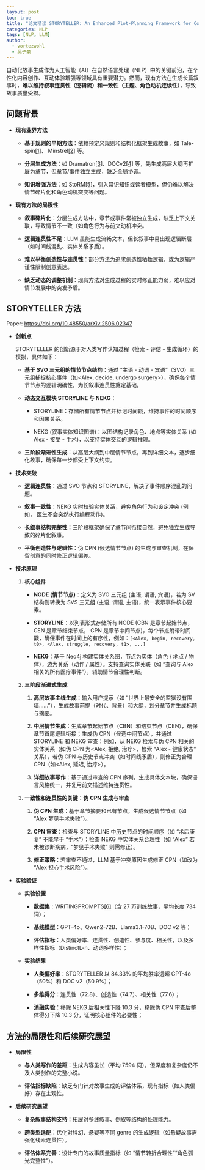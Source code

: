 ```yaml
---
layout: post
toc: true
title: "论文精读 STORYTELLER: An Enhanced Plot-Planning Framework for Coherent and Cohesive Story Generation"
categories: NLP
tags: [NLP, LLM]
author:
  - vortezwohl
  - 吴子豪
---
```

自动化故事生成作为人工智能（AI）在自然语言处理（NLP）中的关键前沿，在个性化内容创作、互动体验增强等领域具有重要潜力。然而，现有方法在生成长篇叙事时，**难以维持叙事连贯性（逻辑流）和一致性（主题、角色动机连续性）**，导致故事质量受损。

## 问题背景

- **现有业界方法**

    - **基于规则的早期方法**：依赖预定义规则和结构化框架生成故事，如 Tale-spin[[1]](https://www.ijcai.org/Proceedings/81-1/Papers/004.pdf)、 Minstrel[[2]](https://doi.org/10.48550/arXiv.2409.13449) 等。

    - **分层生成方法**：如 Dramatron[[3]](https://dl.acm.org/doi/10.1145/3544548.3581225)、DOCv2[[4]](https://doi.org/10.48550/arXiv.2212.10077) 等，先生成高层大纲再扩展为章节，但章节/事件独立生成，缺乏全局协调。

    - **知识增强方法**：如 StoRM[[5]](https://doi.org/10.48550/arXiv.2402.14207)，引入常识知识或读者模型，但仍难以解决情节碎片化和角色动机突变等问题。

- **现有方法的局限性**

    - **叙事碎片化**：分层生成方法中，章节或事件常被独立生成，缺乏上下文关联，导致情节不一致（如角色行为与前文动机冲突。

    - **逻辑连贯性不足**：LLM 虽能生成流畅文本，但长叙事中易出现逻辑断层（如时间线混乱、实体关系矛盾）。

    - **难以平衡创造性与连贯性**：部分方法为追求创造性牺牲逻辑，或为逻辑严谨性限制创意表达。

    - **缺乏动态的调整机制**：现有方法对生成过程的实时修正能力弱，难以应对情节发展中的突发矛盾。

## STORYTELLER 方法

Paper: https://doi.org/10.48550/arXiv.2506.02347

- **创新点**

    STORYTELLER 的创新源于对人类写作认知过程（检索 - 评估 - 生成循环）的模拟，具体如下：

    - **基于 SVO 三元组的情节节点结**构：通过 “主语 - 动词 - 宾语”（SVO）三元组捕捉核心事件（如<Alex, decide, undergo surgery>），确保每个情节节点的逻辑明确性，为长叙事连贯性奠定基础。

    - **动态交互模块 STORYLINE 与 NEKG**：

        - STORYLINE：存储所有情节节点并标记时间戳，维持事件的时间顺序和因果关系。

        - NEKG (叙事实体知识图谱)：以图结构记录角色、地点等实体关系 (如 Alex - 接受 - 手术)，以支持实体交互的逻辑推理。

    - **三阶段渐进性生成**：从高层大纲到中层情节节点，再到详细文本，逐步细化故事，确保每一步都受上下文约束。

- **技术突破**

    - **逻辑连贯性**：通过 SVO 节点和 STORYLINE，解决了事件顺序混乱的问题。

    - **叙事一致性**：NEKG 实时校验实体关系，避免角色行为和设定冲突 (例如， 医生不会突然执行编程动作)。

    - **长叙事结构完整性**：三阶段框架确保了章节间衔接自然，避免独立生成导致的碎片化叙事。

    - **平衡创造性与逻辑性**：伪 CPN (候选情节节点) 的生成与审查机制，在保留创意的同时修正逻辑偏差。

- **技术原理**

    1. **核心组件**

        - **NODE (情节节点)**：定义为 SVO 三元组 (主语, 谓语, 宾语)，若为 SV 结构则转换为 SVS 三元组 (主语, 谓语, 主语)，统一表示事件核心要素。

        - **STORYLINE**：以列表形式存储所有 NODE (CBN 是章节起始节点， CEN 是章节结束节点， CPN 是章节中间节点)，每个节点附带时间戳，确保事件在时间上的有序性，例如：`[<Alex, begin, recovery, t0>, <Alex, struggle, recovery, t1>, ...]`

        - **NEKG**：基于 Neo4j 构建实体关系图，节点为实体（角色 / 地点 / 物体），边为关系（动作 / 属性）。支持查询实体关联（如 “查询与 Alex 相关的所有医疗事件”），辅助情节合理性判断。

    2. **三阶段渐进式生成**

        1. **高层故事主线生成**：输入用户提示（如 “世界上最安全的监狱没有围墙……”），生成故事前提（时代、背景）和大纲，划分章节并生成标题与摘要。

        2. **中层情节生成**：生成章节起始节点（CBN）和结束节点（CEN），确保章节首尾逻辑衔接；生成伪 CPN（候选中间节点），并通过 STORYLINE 和 NEKG 审查：例如，从 NEKG 检索与伪 CPN 相关的实体关系（如伪 CPN 为<Alex, 拒绝, 治疗>，检索 “Alex - 健康状态” 关系），若伪 CPN 与历史节点冲突（如时间线矛盾），则修正为合理 CPN（如<Alex, 延迟, 治疗>）。

        3. **详细故事写作**：基于通过审查的 CPN 序列，生成具体文本块，确保语言风格统一，并复用前文描述维持连贯性。

    3. **一致性和连贯性的关键：伪 CPN 生成与审查**

        1. **伪 CPN 生成**：基于章节摘要和已有节点，生成候选情节节点（如 “Alex 梦见手术失败”）。

        2. **CPN 审查**：检查与 STORYLINE 中历史节点的时间顺序（如 “术后康复” 不能早于 “手术”）；检查 NEKG 中实体关系合理性（如 “Alex” 若未被诊断疾病，“梦见手术失败” 则需修正）。

        3. **修正策略**：若审查不通过，LLM 基于冲突原因生成修正 CPN（如改为 “Alex 担心手术风险”）。

- **实验验证**

    - **实验设置**

        - **数据集**：WRITINGPROMPTS[[6]](https://huggingface.co/datasets/euclaise/writingprompts)（含 27 万训练故事，平均长度 734 词）；

        - **基线模型**：GPT-4o、Qwen2-72B、Llama3.1-70B、DOC v2 等；

        - **评估指标**：人类偏好率、连贯性、创造性、参与度、相关性，以及多样性指标（DistinctL-n、动词多样性）；

    - **实验结果**

        - **人类偏好率**：STORYTELLER 以 84.33% 的平均胜率远超 GPT-4o（50%）和 DOC v2（50.9%）；

        - **多维得分**：连贯性（72.8）、创造性（74.7）、相关性（77.6）；

        - **消融实验**：移除 NEKG 后相关性下降 10.3 分，移除伪 CPN 审查后整体得分下降 10.3 分，证明核心组件的必要性；

## 方法的局限性和后续研究展望

- **局限性**

    - **与人类写作的差距**：生成内容虽长（平均 7594 词），但深度和复杂度仍不及人类创作的完整小说。

    - **评估指标缺陷**：缺乏专门针对故事生成的评估体系，现有指标（如人类偏好）存在主观性。

- **后续研究展望**

    - **复杂叙事结构支持**：拓展对多线叙事、倒叙等结构的处理能力。

    - **跨类型适配**：优化对科幻、悬疑等不同 genre 的生成逻辑（如悬疑故事需强化线索连贯性）。

    - **评估体系完善**：设计专门的故事质量指标（如 “情节转折合理性”“角色弧光完整性”）。

